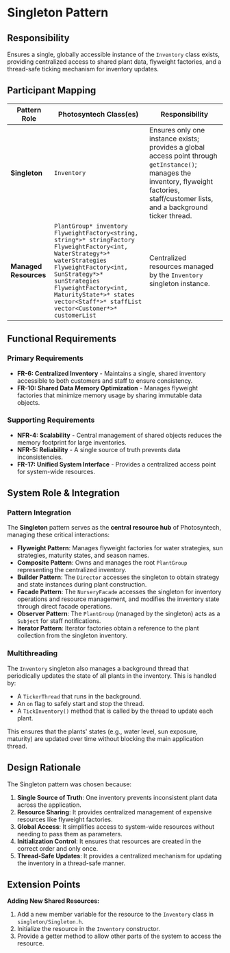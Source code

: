 # Singleton Pattern

## Responsibility
Ensures a single, globally accessible instance of the `Inventory` class exists, providing centralized access to shared plant data, flyweight factories, and a thread-safe ticking mechanism for inventory updates.

## Participant Mapping

| Pattern Role | Photosyntech Class(es) | Responsibility |
|---|---|---|
| **Singleton** | `Inventory` | Ensures only one instance exists; provides a global access point through `getInstance()`; manages the inventory, flyweight factories, staff/customer lists, and a background ticker thread. |
| **Managed Resources** | `PlantGroup* inventory`<br>`FlyweightFactory<string, string*>* stringFactory`<br>`FlyweightFactory<int, WaterStrategy*>* waterStrategies`<br>`FlyweightFactory<int, SunStrategy*>* sunStrategies`<br>`FlyweightFactory<int, MaturityState*>* states`<br>`vector<Staff*>* staffList`<br>`vector<Customer*>* customerList` | Centralized resources managed by the `Inventory` singleton instance. |

## Functional Requirements

### Primary Requirements
- **FR-6: Centralized Inventory** - Maintains a single, shared inventory accessible to both customers and staff to ensure consistency.
- **FR-10: Shared Data Memory Optimization** - Manages flyweight factories that minimize memory usage by sharing immutable data objects.

### Supporting Requirements
- **NFR-4: Scalability** - Central management of shared objects reduces the memory footprint for large inventories.
- **NFR-5: Reliability** - A single source of truth prevents data inconsistencies.
- **FR-17: Unified System Interface** - Provides a centralized access point for system-wide resources.

## System Role & Integration

### Pattern Integration
The **Singleton** pattern serves as the **central resource hub** of Photosyntech, managing these critical interactions:

- **Flyweight Pattern**: Manages flyweight factories for water strategies, sun strategies, maturity states, and season names.
- **Composite Pattern**: Owns and manages the root `PlantGroup` representing the centralized inventory.
- **Builder Pattern**: The `Director` accesses the singleton to obtain strategy and state instances during plant construction.
- **Facade Pattern**: The `NurseryFacade` accesses the singleton for inventory operations and resource management, and modifies the inventory state through direct facade operations.
- **Observer Pattern**: The `PlantGroup` (managed by the singleton) acts as a `Subject` for staff notifications.
- **Iterator Pattern**: Iterator factories obtain a reference to the plant collection from the singleton inventory.

### Multithreading
The `Inventory` singleton also manages a background thread that periodically updates the state of all plants in the inventory. This is handled by:

- A `TickerThread` that runs in the background.
- An `on` flag to safely start and stop the thread.
- A `TickInventory()` method that is called by the thread to update each plant.

This ensures that the plants' states (e.g., water level, sun exposure, maturity) are updated over time without blocking the main application thread.

## Design Rationale

The Singleton pattern was chosen because:
1. **Single Source of Truth**: One inventory prevents inconsistent plant data across the application.
2. **Resource Sharing**: It provides centralized management of expensive resources like flyweight factories.
3. **Global Access**: It simplifies access to system-wide resources without needing to pass them as parameters.
4. **Initialization Control**: It ensures that resources are created in the correct order and only once.
5. **Thread-Safe Updates**: It provides a centralized mechanism for updating the inventory in a thread-safe manner.

## Extension Points

**Adding New Shared Resources:**
1. Add a new member variable for the resource to the `Inventory` class in `singleton/Singleton.h`.
2. Initialize the resource in the `Inventory` constructor.
3. Provide a getter method to allow other parts of the system to access the resource.
